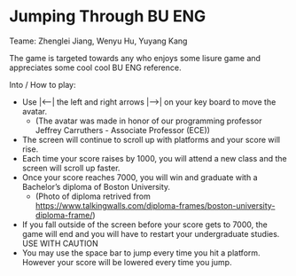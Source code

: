 # Jumping Through BU ENG
Teame: Zhenglei Jiang, Wenyu Hu, Yuyang Kang

The game is targeted towards any who enjoys some lisure game and appreciates some cool cool BU ENG reference. 

Into / How to play:
  - Use |<--| the left and right arrows |-->| on your key board to move the avatar.
    - (The avatar was made in honor of our programming professor Jeffrey Carruthers - Associate Professor (ECE))
  - The screen will continue to scroll up with platforms and your score will rise.
  - Each time your score raises by 1000, you will attend a new class and the screen will scroll up faster. 
  - Once your score reaches 7000, you will win and graduate with a Bachelor’s diploma of Boston University.
    - (Photo of diploma retrived from https://www.talkingwalls.com/diploma-frames/boston-university-diploma-frame/)
  - If you fall outside of the screen before your score gets to 7000, the game will end and you will have to restart your undergraduate studies.
    USE WITH CAUTION
  - You may use the space bar to jump every time you hit a platform. However your score will be lowered every time you jump.
